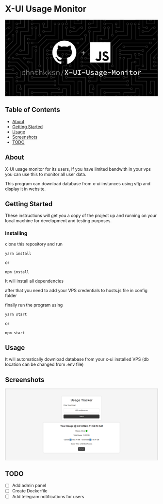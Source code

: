 # X-UI Usage Monitor

![Banner](./data/screens/banner.png)

## Table of Contents

- [About](#about)
- [Getting Started](#getting_started)
- [Usage](#usage)
- [Screenshots](#screenshots)
- [TODO](#todo)

## About <a name = "about"></a>

X-UI usage monitor for its users, If you have limited bandwith in your vps you can use this to monitor all user data.

This program can download database from x-ui instances using sftp and display it in website. 

## Getting Started <a name = "getting_started"></a>

These instructions will get you a copy of the project up and running on your local machine for development and testing purposes. 


### Installing
clone this repository and run

```
yarn install
```
or
```
npm install
```

It will install all dependencies

after that you need to add your VPS credentials to hosts.js file in config folder

finally run the program using

```
yarn start
```
or
```
npm start
```

## Usage <a name = "usage"></a>

It will automatically download database from your x-ui installed VPS (db location can be changed from .env file)


## Screenshots <a name = "screenshots"></a>

![Data Found Screen](./data/screens/ss1.png)

## TODO <a name = "todo"></a>

- [ ] Add admin panel
- [ ] Create Dockerfile
- [ ] Add telegram notifications for users
